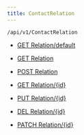 ```yaml
---
title: ContactRelation
---
```


```http
/api/v1/ContactRelation
```

* [GET Relation/default](v1ContactRelationEntity_DefaultContactRelationEntity.md)

* [GET Relation](v1ContactRelationEntity_GetAll.md)

* [POST Relation](v1ContactRelationEntity_PostContactRelationEntity.md)

* [GET Relation/{id}](v1ContactRelationEntity_GetContactRelationEntity.md)

* [PUT Relation/{id}](v1ContactRelationEntity_PutContactRelationEntity.md)

* [DEL Relation/{id}](v1ContactRelationEntity_DeleteContactRelationEntity.md)

* [PATCH Relation/{id}](v1ContactRelationEntity_PatchContactRelationEntity.md)
